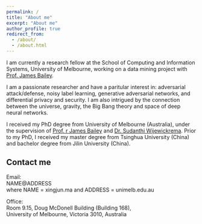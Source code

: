 ```yaml
---
permalink: /
title: "About me"
excerpt: "About me"
author_profile: true
redirect_from: 
  - /about/
  - /about.html
---
```

I am currently a research fellow at the School of Computing and Information Systems, University of Melbourne, working on a data mining project with [Prof. James Bailey](http://people.eng.unimelb.edu.au/baileyj/).

I am a passionate researcher and have a paritular interest in: adversarial attack/defense, noisy label learning, generative adversarial networks, and differential privacy and security. I am also intrigued by the connection between the universe, gravity, the Big Bang theory and space of deep neural networks.

I received my PhD degree from University of Melbourne (Australia), under the supervision of [Prof. r James Bailey](http://people.eng.unimelb.edu.au/baileyj/) and [Dr. Sudanthi Wijewickrema](http://findanexpert.unimelb.edu.au/display/person543793). Prior to my PhD, I received my master degree from Tsinghua University (China) and bachelor degree from Jilin University (China).

Contact me
------
Email:<br/>
 NAME@ADDRESS<br/>
 where NAME = xingjun.ma and ADDRESS = unimelb.edu.au<br/>

Office:<br/>
Room 9.15, Doug McDonell Building (Building 168),<br/>
University of Melbourne, Victoria 3010, Australia<br/>
